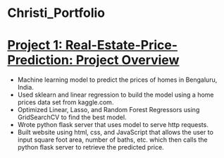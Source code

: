 # Christi_Portfolio

# [Project 1: Real-Estate-Price-Prediction: Project Overview](https://github.com/Fendigirl3/Real-Estate-Price-Predict)
- Machine learning model to predict the prices of homes in Bengaluru, India.
- Used sklearn and linear regression to build the model using a home prices data set from kaggle.com.
- Optimized Linear, Lasso, and Random Forest Regressors using GridSearchCV to find the best model.
- Wrote python flask server that uses model to serve http requests.
- Built website using html, css, and JavaScript that allows the user to input square foot area, number of baths, etc. which then calls the python flask server to retrieve the predicted price.
